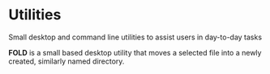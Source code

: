 # Utilities
Small desktop and command line utilities to assist users in day-to-day tasks


<b>FOLD</b> is a small based desktop utility that moves a selected file into a newly created, similarly named directory.
